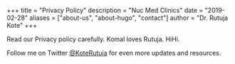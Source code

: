 +++
title = "Privacy Policy"
description = "Nuc Med Clinics"
date = "2019-02-28"
aliases = ["about-us", "about-hugo", "contact"]
author = "Dr. Rutuja Kote"
+++


Read our Privacy policy carefully. Komal loves Rutuja. HiHi.


Follow me on Twitter [@KoteRutuja](https://twitter.com/KoteRutuja) for even more updates and resources.